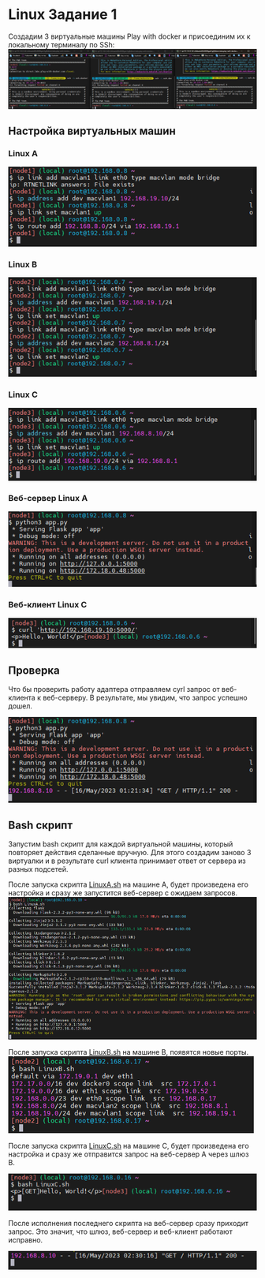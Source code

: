 # Linux Задание 1
Cоздадим 3 виртуальные машины Play with docker и присоединим их к локальному терминалу по SSh:
![info](img/img.png)

## Настройка виртуальных машин
### Linux A
![info](img/img_1.png)
### Linux B
![info](img/img_2.png)
### Linux C
![info](img/img_3.png)
### Веб-сервер Linux A 
![info](img/img_4.png)
### Веб-клиент Linux С 
![info](img/img_5.png)
## Проверка 
Что бы проверить работу адаптера отправляем cyrl запрос от веб-клиента к веб-серверу. В результате, мы увидим, что запрос успешно дошел.

![info](img/img_6.png)


## Bash скрипт
Запустим bash скрипт для каждой виртуальной машины, который повторяет действия сделанные вручную. Для этого создадим заново 3 виртуалки и в результате сurl клиента принимает ответ от сервера из разных подсетей.

После запуска скрипта [LinuxA.sh](configs/LinuxA.sh) на машине А, будет произведена его настройка и сразу же запустится веб-сервер с ожидаем запросов.
![info](img/img_8.png)

После запуска скрипта [LinuxB.sh](configs/LinuxB.sh) на машине В, появятся новые порты.
![info](img/img_9.png)

После запуска скрипта [LinuxC.sh](configs/LinuxC.sh) на машине С, будет произведена его настройка и сразу же отправится запрос на веб-сервер А через шлюз В.

![info](img/img_10.png)

После исполнения последнего скрипта на веб-сервер сразу приходит запрос. Это значит, что шлюз, веб-сервер и веб-клиент работают исправно.

![info](img/img_11.png)



